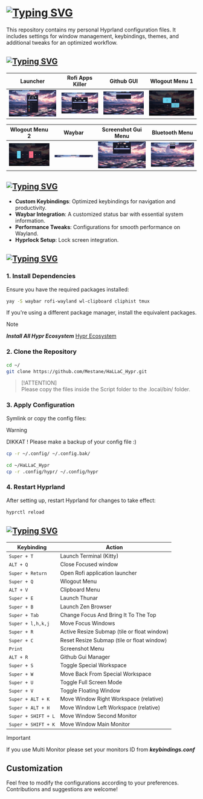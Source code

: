 # [![Typing SVG](https://readme-typing-svg.herokuapp.com?font=JetBrains+Mono&size=28&duration=2500&pause=3000&color=CCA9DD&background=8979FF00&width=435&lines=HaLLaC_Hypr+Configuration)](https://git.io/typing-svg)

This repository contains my personal Hyprland configuration files. It includes settings for window management, keybindings, themes, and additional tweaks for an optimized workflow.

## [![Typing SVG](https://readme-typing-svg.herokuapp.com?font=JetBrains+Mono&size=28&duration=2500&pause=3000&color=CCA9DD&background=8979FF00&width=435&lines=Screenshots)](https://git.io/typing-svg)

| Launcher                                | Rofi Apps Killer                                       | Github GUI                              | Wlogout Menu 1                              |
| --------------------------------------- | ------------------------------------------------------ | --------------------------------------- | ------------------------------------------- |
| ![Launcher](./screenshots/launcher.png) | ![Rofi Apps Killer](./screenshots/rofi_killer_gui.png) | ![Github](./screenshots/github_gui.png) | ![Dashboard](./screenshots/log_menu_01.png) |

| Wlogout Menu 2                                   | Waybar                              | Screenshot Gui Menu                          | Bluetooth Menu                                 |
| ------------------------------------------------ | ----------------------------------- | -------------------------------------------- | ---------------------------------------------- |
| ![Wlogout Menu 2](./screenshots/log_menu_02.png) | ![Waybar](./screenshots/waybar.png) | ![Github](./screenshots/screenshot_menu.png) | ![Bluetooth](./screenshots/bluetooth_menu.png) |

## [![Typing SVG](https://readme-typing-svg.herokuapp.com?font=JetBrains+Mono&size=28&duration=2500&pause=3000&color=CCA9DD&background=8979FF00&width=435&lines=Features)](https://git.io/typing-svg)

- **Custom Keybindings**: Optimized keybindings for navigation and productivity.
- **Waybar Integration**: A customized status bar with essential system information.
- **Performance Tweaks**: Configurations for smooth performance on Wayland.
- **Hyprlock Setup**: Lock screen integration.

## [![Typing SVG](https://readme-typing-svg.herokuapp.com?font=JetBrains+Mono&size=28&duration=2500&pause=3000&color=CCA9DD&background=8979FF00&width=435&lines=Installation)](https://git.io/typing-svg)

### 1. Install Dependencies

Ensure you have the required packages installed:

```bash
yay -S waybar rofi-wayland wl-clipboard cliphist tmux
```

If you're using a different package manager, install the equivalent packages.

> [!NOTE]  
> **_Install All Hypr Ecosystem_** [Hypr Ecosystem](https://wiki.hyprland.org/Hypr-Ecosystem/)

<!-- **_And install all hypr ecosystem_** -->

### 2. Clone the Repository

```bash
cd ~/
git clone https://github.com/Mestane/HaLLaC_Hypr.git
```

> [!ATTENTION]  
> Please copy the files inside the Script folder to the .local/bin/ folder.

### 3. Apply Configuration

Symlink or copy the config files:

> [!WARNING]
> DIKKAT !
> Please make a backup of your config file :)

```bash
cp -r ~/.config/ ~/.config.bak/
```

```bash
cd ~/HaLLaC_Hypr
cp -r .config/hypr/ ~/.config/hypr
```

### 4. Restart Hyprland

After setting up, restart Hyprland for changes to take effect:

```bash
hyprctl reload
```

## [![Typing SVG](https://readme-typing-svg.herokuapp.com?font=JetBrains+Mono&size=28&duration=2500&pause=3000&color=CCA9DD&background=8979FF00&width=435&lines=Keybindings)](https://git.io/typing-svg)

| Keybinding          | Action                                      |
| ------------------- | ------------------------------------------- |
| `Super + T`         | Launch Terminal (Kitty)                     |
| `ALT + Q`           | Close Focused window                        |
| `Super + Return`    | Open Rofi application launcher              |
| `Super + Q`         | Wlogout Menu                                |
| `ALT + V`           | Clipboard Menu                              |
| `Super + E`         | Launch Thunar                               |
| `Super + B`         | Launch Zen Browser                          |
| `Super + Tab`       | Change Focus And Bring It To The Top        |
| `Super + l,h,k,j`   | Move Focus Windows                          |
| `Super + R`         | Active Resize Submap (tile or float window) |
| `Super + C`         | Reset Resize Submap (tile or float window)  |
| `Print`             | Screenshot Menu                             |
| `ALT + R`           | Github Gui Manager                          |
| `Super + S`         | Toggle Special Workspace                    |
| `Super + W`         | Move Back From Special Workspace            |
| `Super + U`         | Toggle Full Screen Mode                     |
| `Super + V`         | Toggle Floating Window                      |
| `Super + ALT + K`   | Move Window Right Workspace (relative)      |
| `Super + ALT + H`   | Move Window Left Workspace (relative)       |
| `Super + SHIFT + L` | Move Window Second Monitor                  |
| `Super + SHIFT + K` | Move Window Main Monitor                    |

> [!IMPORTANT]
> If you use Multi Monitor
> please set your monitors ID from **_keybindings.conf_**

## Customization

Feel free to modify the configurations according to your preferences. Contributions and suggestions are welcome!
